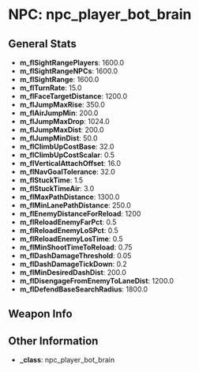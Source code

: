 # NPC: npc_player_bot_brain

## General Stats

- **m_flSightRangePlayers**: 1600.0
- **m_flSightRangeNPCs**: 1600.0
- **m_flSightRange**: 1600.0
- **m_flTurnRate**: 15.0
- **m_flFaceTargetDistance**: 1200.0
- **m_flJumpMaxRise**: 350.0
- **m_flAirJumpMin**: 200.0
- **m_flJumpMaxDrop**: 1024.0
- **m_flJumpMaxDist**: 200.0
- **m_flJumpMinDist**: 50.0
- **m_flClimbUpCostBase**: 32.0
- **m_flClimbUpCostScalar**: 0.5
- **m_flVerticalAttachOffset**: 16.0
- **m_flNavGoalTolerance**: 32.0
- **m_flStuckTime**: 1.5
- **m_flStuckTimeAir**: 3.0
- **m_flMaxPathDistance**: 1300.0
- **m_flMinLanePathDistance**: 250.0
- **m_flEnemyDistanceForReload**: 1200
- **m_flReloadEnemyFarPct**: 0.5
- **m_flReloadEnemyLoSPct**: 0.5
- **m_flReloadEnemyLosTime**: 0.5
- **m_flMinShootTimeToReload**: 0.75
- **m_flDashDamageThreshold**: 0.05
- **m_flDashDamageTickDown**: 0.2
- **m_flMinDesiredDashDist**: 200.0
- **m_flDisengageFromEnemyToLaneDist**: 1200.0
- **m_flDefendBaseSearchRadius**: 1800.0

## Weapon Info


## Other Information

- **_class**: npc_player_bot_brain
